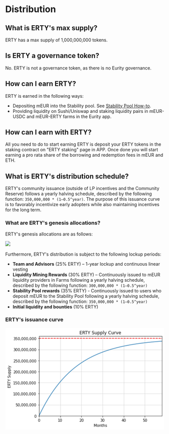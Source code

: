 # Distribution

## **What is ERTY's max supply?**&#x20;

ERTY has a max supply of 1,000,000,000 tokens.&#x20;

## **Is ERTY a governance token?**&#x20;

No. ERTY is not a governance token, as there is no Eurity governance.&#x20;

## **How can I earn ERTY?**

ERTY is earned in the following ways:

* Depositing mEUR into the Stability pool. See [Stability Pool How-to](../../protocol/stability-pool-and-liquidations.md).
* Providing liquidity on Sushi/Uniswap and staking liquidity pairs in mEUR-USDC and mEUR-ERTY farms in the Eurity app.

## How can I earn with ERTY?

All you need to do to start earning ERTY is deposit your ERTY tokens in the staking contract on "ERTY staking" page in APP. Once done you will start earning a pro rata share of the borrowing and redemption fees in mEUR and ETH.

## **What is ERTY's distribution schedule?**&#x20;

ERTY's community issuance (outside of LP incentives and the Community Reserve) follows a yearly halving schedule, described by the following function: `350,000,000 * (1–0.5^year)`. The purpose of this issuance curve is to favorably incentivize early adopters while also maintaining incentives for the long term.

### **What are ERTY's genesis allocations?**&#x20;

ERTY's genesis allocations are as follows:

![](../../.gitbook/assets/erty\_distrib.svg)

Furthermore, ERTY's distribution is subject to the following lockup periods:

* **Team and Advisors** (25% ERTY) – 1-year lockup and continuous linear vesting
* **Liquidity Mining Rewards** (30% ERTY) – Continuously issued to mEUR liquidity providers in Farms following a yearly halving schedule, described by the following function: `300,000,000 * (1–0.5^year)`
* **Stability Pool rewards** (35% ERTY) - Continuously issued to users who deposit mEUR to the Stability Pool  following a yearly halving schedule, described by the following function: `350,000,000 * (1–0.5^year)`
* **Initial liquidity and bounties** (10% ERTY)&#x20;

### ERTY's issuance curve

![](<../../.gitbook/assets/ERTY supply.svg>)
